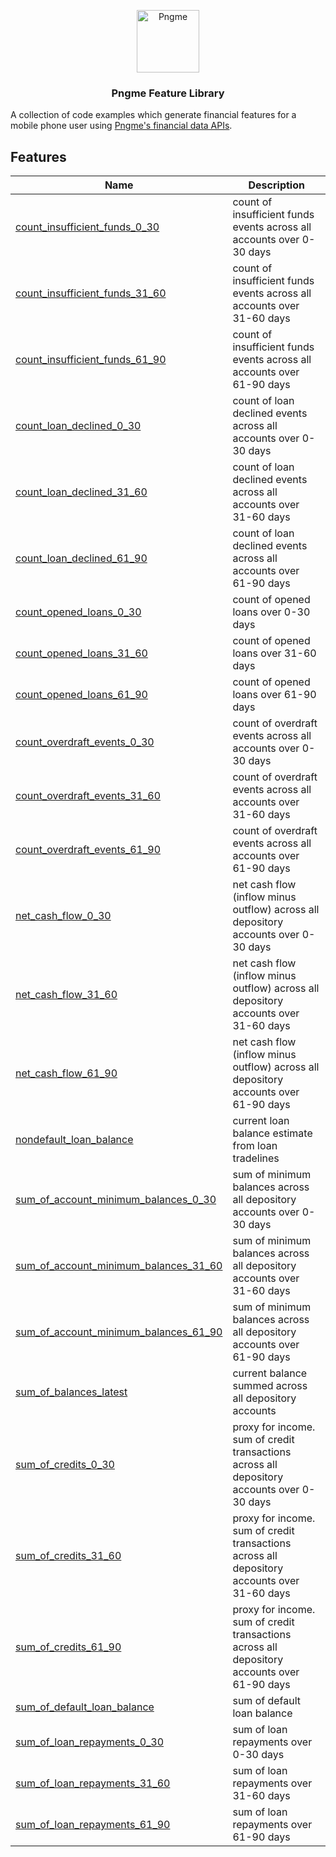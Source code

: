 <p align="center">
  <img src="https://admin.pngme.com/logo.png" alt="Pngme" width="100" height="100">
</p>

<h3 align="center">Pngme Feature Library</h3>

A collection of code examples which generate financial features for a mobile phone user using [Pngme's financial data APIs](https://developers.api.pngme.com/reference/).

## Features

| Name                                                                         | Description                                                                                 |
|------------------------------------------------------------------------------|---------------------------------------------------------------------------------------------|
| [count_insufficient_funds_0_30](lib/count_insufficient_funds)                | count of insufficient funds events across all accounts over 0-30 days                       |
| [count_insufficient_funds_31_60](lib/count_insufficient_funds)               | count of insufficient funds events across all accounts over 31-60 days                      |
| [count_insufficient_funds_61_90](lib/count_insufficient_funds)               | count of insufficient funds events across all accounts over 61-90 days                      |
| [count_loan_declined_0_30](lib/count_loan_declined)                          | count of loan declined events across all accounts over 0-30 days                            |
| [count_loan_declined_31_60](lib/count_loan_declined)                         | count of loan declined events across all accounts over 31-60 days                           |
| [count_loan_declined_61_90](lib/count_loan_declined)                         | count of loan declined events across all accounts over 61-90 days                           |
| [count_opened_loans_0_30](lib/count_opened_loans)                            | count of opened loans over 0-30 days                                                        |
| [count_opened_loans_31_60](lib/count_opened_loans)                           | count of opened loans over 31-60 days                                                       |
| [count_opened_loans_61_90](lib/count_opened_loans)                           | count of opened loans over 61-90 days                                                       |
| [count_overdraft_events_0_30](lib/count_overdraft_events)                    | count of overdraft events across all accounts over 0-30 days                                |
| [count_overdraft_events_31_60](lib/count_overdraft_events)                   | count of overdraft events across all accounts over 31-60 days                               |
| [count_overdraft_events_61_90](lib/count_overdraft_events)                   | count of overdraft events across all accounts over 61-90 days                               |
| [net_cash_flow_0_30](lib/net_cash_flow)                                      | net cash flow (inflow minus outflow) across all depository accounts over 0-30 days          |
| [net_cash_flow_31_60](lib/net_cash_flow)                                     | net cash flow (inflow minus outflow) across all depository accounts over 31-60 days         |
| [net_cash_flow_61_90](lib/net_cash_flow)                                     | net cash flow (inflow minus outflow) across all depository accounts over 61-90 days         |
| [nondefault_loan_balance](lib/nondefault_loan_balance)                       | current loan balance estimate from loan tradelines                                          |
| [sum_of_account_minimum_balances_0_30](lib/sum_of_account_minimum_balances)  | sum of minimum balances across all depository accounts over 0-30 days                       |
| [sum_of_account_minimum_balances_31_60](lib/sum_of_account_minimum_balances) | sum of minimum balances across all depository accounts over 31-60 days                      |
| [sum_of_account_minimum_balances_61_90](lib/sum_of_account_minimum_balances) | sum of minimum balances across all depository accounts over 61-90 days                      |
| [sum_of_balances_latest](lib/sum_of_balances_latest)                         | current balance summed across all depository accounts                                       |
| [sum_of_credits_0_30](lib/sum_of_credits)                                    | proxy for income. sum of credit transactions across all depository accounts over 0-30 days  |
| [sum_of_credits_31_60](lib/sum_of_credits)                                   | proxy for income. sum of credit transactions across all depository accounts over 31-60 days |
| [sum_of_credits_61_90](lib/sum_of_credits)                                   | proxy for income. sum of credit transactions across all depository accounts over 61-90 days |
| [sum_of_default_loan_balance](lib/sum_of_default_loan_balance)               | sum of default loan balance                                                                 |
| [sum_of_loan_repayments_0_30](lib/sum_of_loan_repayments)                    | sum of loan repayments over 0-30 days                                                       |
| [sum_of_loan_repayments_31_60](lib/sum_of_loan_repayments)                   | sum of loan repayments over 31-60 days                                                      |
| [sum_of_loan_repayments_61_90](lib/sum_of_loan_repayments)                   | sum of loan repayments over 61-90 days                                                      |
